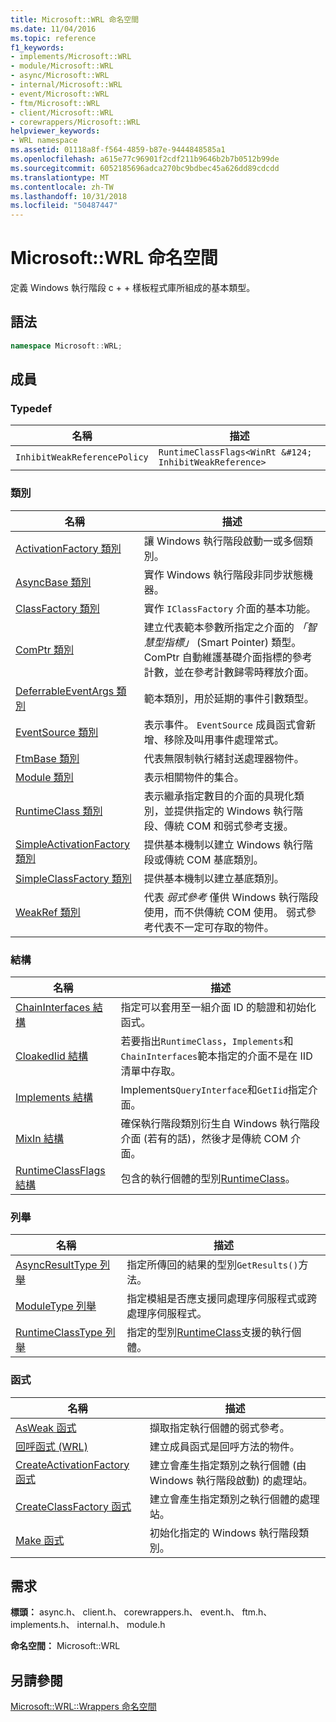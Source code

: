 ```yaml
---
title: Microsoft::WRL 命名空間
ms.date: 11/04/2016
ms.topic: reference
f1_keywords:
- implements/Microsoft::WRL
- module/Microsoft::WRL
- async/Microsoft::WRL
- internal/Microsoft::WRL
- event/Microsoft::WRL
- ftm/Microsoft::WRL
- client/Microsoft::WRL
- corewrappers/Microsoft::WRL
helpviewer_keywords:
- WRL namespace
ms.assetid: 01118a8f-f564-4859-b87e-9444848585a1
ms.openlocfilehash: a615e77c96901f2cdf211b9646b2b7b0512b99de
ms.sourcegitcommit: 6052185696adca270bc9bdbec45a626dd89cdcdd
ms.translationtype: MT
ms.contentlocale: zh-TW
ms.lasthandoff: 10/31/2018
ms.locfileid: "50487447"
---
```

# <a name="microsoftwrl-namespace"></a>Microsoft::WRL 命名空間

定義 Windows 執行階段 c + + 樣板程式庫所組成的基本類型。

## <a name="syntax"></a>語法

```cpp
namespace Microsoft::WRL;
```

## <a name="members"></a>成員

### <a name="typedefs"></a>Typedef

|名稱|描述|
|----------|-----------------|
|`InhibitWeakReferencePolicy`|`RuntimeClassFlags<WinRt &#124; InhibitWeakReference>`|

### <a name="classes"></a>類別

|名稱|描述|
|----------|-----------------|
|[ActivationFactory 類別](../windows/activationfactory-class.md)|讓 Windows 執行階段啟動一或多個類別。|
|[AsyncBase 類別](../windows/asyncbase-class.md)|實作 Windows 執行階段非同步狀態機器。|
|[ClassFactory 類別](../windows/classfactory-class.md)|實作 `IClassFactory` 介面的基本功能。|
|[ComPtr 類別](../windows/comptr-class.md)|建立代表範本參數所指定之介面的 *「智慧型指標」* (Smart Pointer) 類型。 ComPtr 自動維護基礎介面指標的參考計數，並在參考計數歸零時釋放介面。|
|[DeferrableEventArgs 類別](../windows/deferrableeventargs-class.md)|範本類別，用於延期的事件引數類型。|
|[EventSource 類別](../windows/eventsource-class.md)|表示事件。 `EventSource` 成員函式會新增、移除及叫用事件處理常式。|
|[FtmBase 類別](../windows/ftmbase-class.md)|代表無限制執行緒封送處理器物件。|
|[Module 類別](../windows/module-class.md)|表示相關物件的集合。|
|[RuntimeClass 類別](../windows/runtimeclass-class.md)|表示繼承指定數目的介面的具現化類別，並提供指定的 Windows 執行階段、傳統 COM 和弱式參考支援。|
|[SimpleActivationFactory 類別](../windows/simpleactivationfactory-class.md)|提供基本機制以建立 Windows 執行階段或傳統 COM 基底類別。|
|[SimpleClassFactory 類別](../windows/simpleclassfactory-class.md)|提供基本機制以建立基底類別。|
|[WeakRef 類別](../windows/weakref-class.md)|代表 *弱式參考* 僅供 Windows 執行階段使用，而不供傳統 COM 使用。 弱式參考代表不一定可存取的物件。|

### <a name="structures"></a>結構

|名稱|描述|
|----------|-----------------|
|[ChainInterfaces 結構](../windows/chaininterfaces-structure.md)|指定可以套用至一組介面 ID 的驗證和初始化函式。|
|[CloakedIid 結構](../windows/cloakediid-structure.md)|若要指出`RuntimeClass`，`Implements`和`ChainInterfaces`範本指定的介面不是在 IID 清單中存取。|
|[Implements 結構](../windows/implements-structure.md)|Implements`QueryInterface`和`GetIid`指定介面。|
|[MixIn 結構](../windows/mixin-structure.md)|確保執行階段類別衍生自 Windows 執行階段介面 (若有的話)，然後才是傳統 COM 介面。|
|[RuntimeClassFlags 結構](../windows/runtimeclassflags-structure.md)|包含的執行個體的型別[RuntimeClass](../windows/runtimeclass-class.md)。|

### <a name="enumerations"></a>列舉

|名稱|描述|
|----------|-----------------|
|[AsyncResultType 列舉](../windows/asyncresulttype-enumeration.md)|指定所傳回的結果的型別`GetResults()`方法。|
|[ModuleType 列舉](../windows/moduletype-enumeration.md)|指定模組是否應支援同處理序伺服程式或跨處理序伺服程式。|
|[RuntimeClassType 列舉](../windows/runtimeclasstype-enumeration.md)|指定的型別[RuntimeClass](../windows/runtimeclass-class.md)支援的執行個體。|

### <a name="functions"></a>函式

|名稱|描述|
|----------|-----------------|
|[AsWeak 函式](../windows/asweak-function.md)|擷取指定執行個體的弱式參考。|
|[回呼函式 (WRL)](../windows/callback-function-wrl.md)|建立成員函式是回呼方法的物件。|
|[CreateActivationFactory 函式](../windows/createactivationfactory-function.md)|建立會產生指定類別之執行個體 (由 Windows 執行階段啟動) 的處理站。|
|[CreateClassFactory 函式](../windows/createclassfactory-function.md)|建立會產生指定類別之執行個體的處理站。|
|[Make 函式](../windows/make-function.md)|初始化指定的 Windows 執行階段類別。|

## <a name="requirements"></a>需求

**標頭：** async.h、 client.h、 corewrappers.h、 event.h、 ftm.h、 implements.h、 internal.h、 module.h

**命名空間：** Microsoft::WRL

## <a name="see-also"></a>另請參閱

[Microsoft::WRL::Wrappers 命名空間](../windows/microsoft-wrl-wrappers-namespace.md)